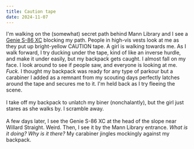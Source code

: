 ```yaml
---
title: Caution tape
date: 2024-11-07
---
```

I'm walking on the (somewhat) secret path behind Mann Library and I see a [Genie S-86 XC](https://shop.atlastoyota.com/dual-capacity-telescopic-boom-lift-86-91-s-85-xc/) blocking my path. People in high-vis vests look at me as they put up bright-yellow CAUTION tape. A girl is walking towards me. As I walk forward, I try ducking under the tape, kind of like an inverse hurdle, and make it under easily, but my backpack gets caught. I almost fall on my face. I look around to see if people saw, and everyone is looking at me. *Fuck.* I thought my backpack was ready for any type of parkour but a carabiner I added as a remnant from my scouting days perfectly latches around the tape and secures me to it. I'm held back as I try fleeing the scene.\
\
I take off my backpack to unlatch my biner (nonchalantly), but the girl just stares as she walks by. I scramble away.\
\
A few days later, I see the Genie S-86 XC at the head of the slope near Willard Straight. Weird. Then, I see it by the Mann Library entrance. *What is it doing? Why is it there?* My carabiner jingles mockingly against my backpack.

